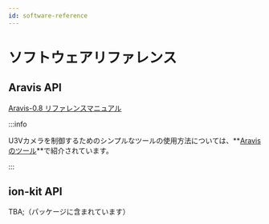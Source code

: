 ```yaml
---
id: software-reference
---
```


# ソフトウェアリファレンス

## Aravis API

[Aravis-0.8 リファレンスマニュアル](https://aravisproject.github.io/docs/aravis-0.8/)

:::info

U3Vカメラを制御するためのシンプルなツールの使用方法については、**[Aravisのツール](../external/aravis/arv-tools.md)**で紹介されています。

:::

## ion-kit API

TBA;（パッケージに含まれています）

